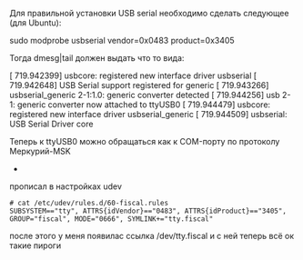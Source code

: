 Для правильной установки USB serial необходимо сделать следующее (для Ubuntu):

sudo modprobe usbserial vendor=0x0483 product=0x3405

Тогда dmesg|tail должен выдать что то вида:

[ 719.942399] usbcore: registered new interface driver usbserial
[ 719.942648] USB Serial support registered for generic
[ 719.943266] usbserial_generic 2-1:1.0: generic converter detected
[ 719.944256] usb 2-1: generic converter now attached to ttyUSB0
[ 719.944479] usbcore: registered new interface driver usbserial_generic
[ 719.944509] usbserial: USB Serial Driver core 

Теперь к ttyUSB0 можно обращаться как к COM-порту по протоколу Меркурий-MSK


+
прописал в настройках udev
```
# cat /etc/udev/rules.d/60-fiscal.rules 
SUBSYSTEM=="tty", ATTRS{idVendor}=="0483", ATTRS{idProduct}=="3405", GROUP="fiscal", MODE="0666", SYMLINK+="tty.fiscal"
```

после этого у меня появилас ссылка /dev/tty.fiscal и с ней теперь всё ок
такие пироги

